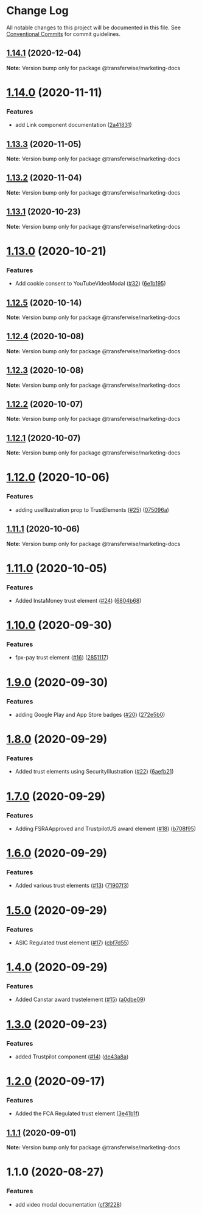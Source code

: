 # Change Log

All notable changes to this project will be documented in this file.
See [Conventional Commits](https://conventionalcommits.org) for commit guidelines.

## [1.14.1](https://github.com/transferwise/marketing-components/compare/@transferwise/marketing-docs@1.14.0...@transferwise/marketing-docs@1.14.1) (2020-12-04)

**Note:** Version bump only for package @transferwise/marketing-docs





# [1.14.0](https://github.com/transferwise/marketing-components/compare/@transferwise/marketing-docs@1.13.3...@transferwise/marketing-docs@1.14.0) (2020-11-11)


### Features

* add Link component documentation ([2a41831](https://github.com/transferwise/marketing-components/commit/2a4183110887bddac050392de10dc364a106cd0e))





## [1.13.3](https://github.com/transferwise/marketing-components/compare/@transferwise/marketing-docs@1.13.2...@transferwise/marketing-docs@1.13.3) (2020-11-05)

**Note:** Version bump only for package @transferwise/marketing-docs





## [1.13.2](https://github.com/transferwise/marketing-components/compare/@transferwise/marketing-docs@1.13.1...@transferwise/marketing-docs@1.13.2) (2020-11-04)

**Note:** Version bump only for package @transferwise/marketing-docs





## [1.13.1](https://github.com/transferwise/marketing-components/compare/@transferwise/marketing-docs@1.13.0...@transferwise/marketing-docs@1.13.1) (2020-10-23)

**Note:** Version bump only for package @transferwise/marketing-docs





# [1.13.0](https://github.com/transferwise/marketing-components/compare/@transferwise/marketing-docs@1.12.5...@transferwise/marketing-docs@1.13.0) (2020-10-21)


### Features

* Add cookie consent to YouTubeVideoModal ([#32](https://github.com/transferwise/marketing-components/issues/32)) ([6e1b195](https://github.com/transferwise/marketing-components/commit/6e1b195d5e4245e6ba2d151cce7e50f74b6ccfb9))





## [1.12.5](https://github.com/transferwise/marketing-components/compare/@transferwise/marketing-docs@1.12.4...@transferwise/marketing-docs@1.12.5) (2020-10-14)

**Note:** Version bump only for package @transferwise/marketing-docs





## [1.12.4](https://github.com/transferwise/marketing-components/compare/@transferwise/marketing-docs@1.12.3...@transferwise/marketing-docs@1.12.4) (2020-10-08)

**Note:** Version bump only for package @transferwise/marketing-docs





## [1.12.3](https://github.com/transferwise/marketing-components/compare/@transferwise/marketing-docs@1.12.2...@transferwise/marketing-docs@1.12.3) (2020-10-08)

**Note:** Version bump only for package @transferwise/marketing-docs





## [1.12.2](https://github.com/transferwise/marketing-components/compare/@transferwise/marketing-docs@1.12.1...@transferwise/marketing-docs@1.12.2) (2020-10-07)

**Note:** Version bump only for package @transferwise/marketing-docs





## [1.12.1](https://github.com/transferwise/marketing-components/compare/@transferwise/marketing-docs@1.12.0...@transferwise/marketing-docs@1.12.1) (2020-10-07)

**Note:** Version bump only for package @transferwise/marketing-docs





# [1.12.0](https://github.com/transferwise/marketing-components/compare/@transferwise/marketing-docs@1.11.1...@transferwise/marketing-docs@1.12.0) (2020-10-06)


### Features

* adding useIllustration prop to TrustElements ([#25](https://github.com/transferwise/marketing-components/issues/25)) ([075096a](https://github.com/transferwise/marketing-components/commit/075096a7cf7c4a6e12d9cfba86efdcfcba2b698b))





## [1.11.1](https://github.com/transferwise/marketing-components/compare/@transferwise/marketing-docs@1.11.0...@transferwise/marketing-docs@1.11.1) (2020-10-06)

**Note:** Version bump only for package @transferwise/marketing-docs





# [1.11.0](https://github.com/transferwise/marketing-components/compare/@transferwise/marketing-docs@1.10.0...@transferwise/marketing-docs@1.11.0) (2020-10-05)


### Features

* Added InstaMoney trust element ([#24](https://github.com/transferwise/marketing-components/issues/24)) ([6804b68](https://github.com/transferwise/marketing-components/commit/6804b68b6a364ef81ef2041bf09bb1143f13c77d))





# [1.10.0](https://github.com/transferwise/marketing-components/compare/@transferwise/marketing-docs@1.9.0...@transferwise/marketing-docs@1.10.0) (2020-09-30)


### Features

* fpx-pay trust element ([#16](https://github.com/transferwise/marketing-components/issues/16)) ([2851117](https://github.com/transferwise/marketing-components/commit/28511175d8e91f512b2a62f36f4dcd41cef154ae))





# [1.9.0](https://github.com/transferwise/marketing-components/compare/@transferwise/marketing-docs@1.8.0...@transferwise/marketing-docs@1.9.0) (2020-09-30)


### Features

* adding Google Play and App Store badges ([#20](https://github.com/transferwise/marketing-components/issues/20)) ([272e5b0](https://github.com/transferwise/marketing-components/commit/272e5b07d4ba08eae9a7d2195b5023ab765c4101))





# [1.8.0](https://github.com/transferwise/marketing-components/compare/@transferwise/marketing-docs@1.7.0...@transferwise/marketing-docs@1.8.0) (2020-09-29)


### Features

* Added trust elements using SecurityIllustration ([#22](https://github.com/transferwise/marketing-components/issues/22)) ([6aefb21](https://github.com/transferwise/marketing-components/commit/6aefb21abec2a5587ef64e6a1949796f371aece2))





# [1.7.0](https://github.com/transferwise/marketing-components/compare/@transferwise/marketing-docs@1.6.0...@transferwise/marketing-docs@1.7.0) (2020-09-29)


### Features

* Adding FSRAApproved and TrustpilotUS award element ([#18](https://github.com/transferwise/marketing-components/issues/18)) ([b708f95](https://github.com/transferwise/marketing-components/commit/b708f950b44246dbc3f305d6e7e2d4e84ee9a3e4))





# [1.6.0](https://github.com/transferwise/marketing-components/compare/@transferwise/marketing-docs@1.5.0...@transferwise/marketing-docs@1.6.0) (2020-09-29)


### Features

* Added various trust elements ([#13](https://github.com/transferwise/marketing-components/issues/13)) ([71907f3](https://github.com/transferwise/marketing-components/commit/71907f371beee7ecf60eef2ef60cc488986fee29))





# [1.5.0](https://github.com/transferwise/marketing-components/compare/@transferwise/marketing-docs@1.4.0...@transferwise/marketing-docs@1.5.0) (2020-09-29)


### Features

* ASIC Regulated trust element ([#17](https://github.com/transferwise/marketing-components/issues/17)) ([cbf7d55](https://github.com/transferwise/marketing-components/commit/cbf7d55f1dc5f84d83a83177e25337641f037746))





# [1.4.0](https://github.com/transferwise/marketing-components/compare/@transferwise/marketing-docs@1.3.0...@transferwise/marketing-docs@1.4.0) (2020-09-29)


### Features

* Added Canstar award trustelement  ([#15](https://github.com/transferwise/marketing-components/issues/15)) ([a0dbe09](https://github.com/transferwise/marketing-components/commit/a0dbe097c4c79a8abd67b8d2f2745d6de3e8381c))





# [1.3.0](https://github.com/transferwise/marketing-components/compare/@transferwise/marketing-docs@1.2.0...@transferwise/marketing-docs@1.3.0) (2020-09-23)


### Features

* added Trustpilot component ([#14](https://github.com/transferwise/marketing-components/issues/14)) ([de43a8a](https://github.com/transferwise/marketing-components/commit/de43a8afffb27c41c81b3581097451b5d8562f24))





# [1.2.0](https://github.com/transferwise/marketing-components/compare/@transferwise/marketing-docs@1.1.1...@transferwise/marketing-docs@1.2.0) (2020-09-17)


### Features

* Added the FCA Regulated trust element ([3e41b1f](https://github.com/transferwise/marketing-components/commit/3e41b1f3c4d56654f322a1bcaa60a5bc00ef65fa))





## [1.1.1](https://github.com/transferwise/marketing-components/compare/@transferwise/marketing-docs@1.1.0...@transferwise/marketing-docs@1.1.1) (2020-09-01)

**Note:** Version bump only for package @transferwise/marketing-docs





# 1.1.0 (2020-08-27)


### Features

* add video modal documentation ([cf3f228](https://github.com/transferwise/marketing-components/commit/cf3f228e7ae0acc70082c0926c7acf680756c01a))
